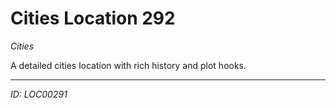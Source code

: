 # Cities Location 292

*Cities*

A detailed cities location with rich history and plot hooks.

---
*ID: LOC00291*